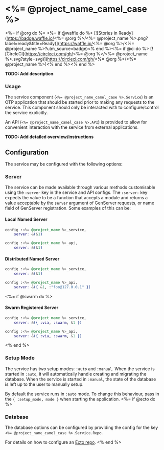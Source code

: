 # <%= @project_name_camel_case %>
<%= if @org do %>
<%= if @waffle do %>
[![Stories in Ready](https://badge.waffle.io/<%= @org %>/<%= @project_name %>.png?label=ready&title=Ready)](https://waffle.io/<%= @org %>/<%= @project_name %>?utm_source=badge)<% end %><%= if @ci do %>
[![CircleCI](https://circleci.com/gh/<%= @org %>/<%= @project_name %>.svg?style=svg)](https://circleci.com/gh/<%= @org %>/<%= @project_name %>)<% end %><% end %>

**TODO: Add description**


### Usage

The service component (`<%= @project_name_camel_case %>.Service`) is an OTP application that should be started prior to making any requests to the service. This component should only be interacted with to configure/control the service explicitly.

An API (`<%= @project_name_camel_case %>.API`) is provided to allow for convenient interaction with the service from external applications.


**TODO: Add detailed overview/instructions**


Configuration
-------------

The service may be configured with the following options:

### Server

The service can be made available through various methods customisable using the `:server` key in the service and API configs. The `:server:` key expects the value to be a function that accepts a module and returns a value acceptable by the `server` argument of GenServer requests, or name field of GenServer registration. Some examples of this can be:

#### Local Named Server

```elixir
config :<%= @project_name %>_service,
    server: &(&1)

config :<%= @project_name %>_api,
    server: &(&1)
```

#### Distributed Named Server

```elixir
config :<%= @project_name %>_service,
    server: &(&1)

config :<%= @project_name %>_api,
    server: &({ &1, :"foo@127.0.0.1" })
```
<%= if @swarm do %>

#### Swarm Registered Server

```elixir
config :<%= @project_name %>_service,
    server: &({ :via, :swarm, &1 })

config :<%= @project_name %>_api,
    server: &({ :via, :swarm, &1 })
```
<% end %>

### Setup Mode

The service has two setup modes: `:auto` and `:manual`. When the service is started in `:auto`, it will automatically handle creating and migrating the database. When the service is started in `:manual`, the state of the database is left up to the user to manually setup.

By default the service runs in `:auto` mode. To change this behaviour, pass in the `{ :setup_mode, mode }` when starting the application.
<%= if @ecto do %>

### Database

The database options can be configured by providing the config for the key `<%= @project_name_camel_case %>.Service.Repo`.

For details on how to configure an [Ecto repo](https://hexdocs.pm/ecto/Ecto.Repo.html).
<% end %>
